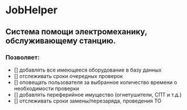 # JobHelper
## Система помощи электромеханику, обслуживающему станцию.
### Позволяет: 
- [] добавлять все имеющееся оборудование в базу данных
- [] отслеживать сроки очередных проверок 
- [] оповещать пользователя за выбранное количество времени о необходимости проверки
- [] добавлять переферийное имущество (огнетушители, СПТ и т.д.)
- [] отслеживать сроки замены/перезаряда, проведения ТО